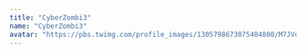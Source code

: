 ```yaml
---
title: "CyberZombi3"
name: "CyberZombi3"
avatar: "https://pbs.twimg.com/profile_images/1305798673075404800/M7JVo1S3_400x400.jpg"
---
```

<a target="_blank" href="https://twitter.com/@CyberZombi3"><i class="fab fa-twitter fa-3x" style="padding-right: 20px"></i></a>